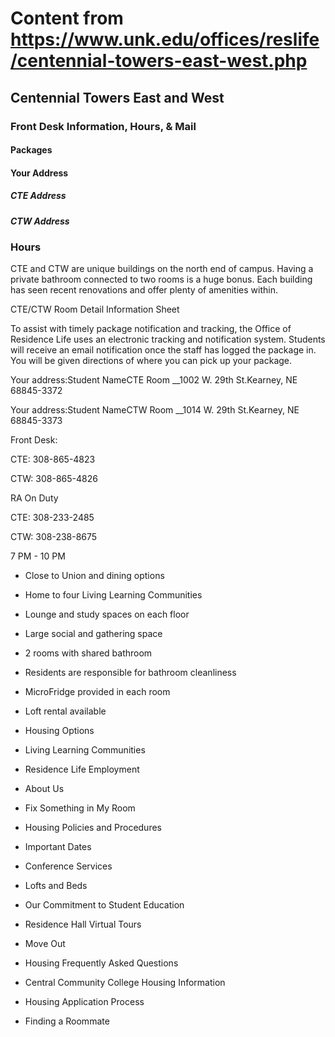 # Content from https://www.unk.edu/offices/reslife/centennial-towers-east-west.php

## Centennial Towers East and West

### Front Desk Information, Hours, & Mail

#### Packages

#### Your Address

##### CTE Address

##### CTW Address

### Hours

CTE and CTW are unique buildings on the north end of campus. Having a private bathroom connected to two rooms is a huge bonus. Each building has seen recent renovations and offer plenty of amenities within.









CTE/CTW Room Detail Information Sheet

To assist with timely package notification and tracking, the Office of Residence Life uses an electronic tracking and notification system. Students will receive an email notification once the staff has logged the package in. You will be given directions of where you can pick up your package.

Your address:Student NameCTE Room __1002 W. 29th St.Kearney, NE 68845-3372



Your address:Student NameCTW Room __1014 W. 29th St.Kearney, NE 68845-3373

Front Desk:

CTE: 308-865-4823

CTW: 308-865-4826

RA On Duty

CTE: 308-233-2485

CTW: 308-238-8675

7 PM - 10 PM

- Close to Union and dining options
- Home to four Living Learning Communities
- Lounge and study spaces on each floor
- Large social and gathering space
- 2 rooms with shared bathroom
- Residents are responsible for bathroom cleanliness
- MicroFridge provided in each room
- Loft rental available

- Housing Options
- Living Learning Communities
- Residence Life Employment
- About Us
- Fix Something in My Room
- Housing Policies and Procedures
- Important Dates
- Conference Services
- Lofts and Beds
- Our Commitment to Student Education
- Residence Hall Virtual Tours
- Move Out
- Housing Frequently Asked Questions
- Central Community College Housing Information
- Housing Application Process
- Finding a Roommate

